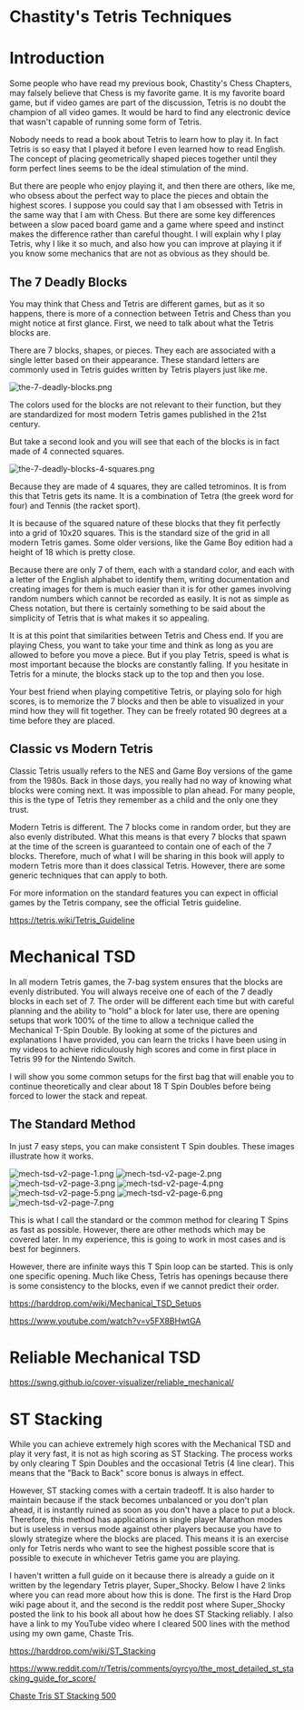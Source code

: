 # Chastity's Tetris Techniques


# Introduction

Some people who have read my previous book, Chastity's Chess Chapters, may falsely believe that Chess is my favorite game. It is my favorite board game, but if video games are part of the discussion, Tetris is no doubt the champion of all video games. It would be hard to find any electronic device that wasn't capable of running some form of Tetris.

Nobody needs to read a book about Tetris to learn how to play it. In fact Tetris is so easy that I played it before I even learned how to read English. The concept of placing geometrically shaped pieces together until they form perfect lines seems to be the ideal stimulation of the mind.

But there are people who enjoy playing it, and then there are others, like me, who obsess about the perfect way to place the pieces and obtain the highest scores. I suppose you could say that I am obsessed with Tetris in the same way that I am with Chess. But there are some key differences between a slow paced board game and a game where speed and instinct makes the difference rather than careful thought. I will explain why I play Tetris, why I like it so much, and also how you can improve at playing it if you know some mechanics that are not as obvious as they should be. 

## The 7 Deadly Blocks

You may think that Chess and Tetris are different games, but as it so happens, there is more of a connection between Tetris and Chess than you might notice at first glance. First, we need to talk about what the Tetris blocks are.

There are 7 blocks, shapes, or pieces. They each are associated with a single letter based on their appearance. These standard letters are commonly used in Tetris guides written by Tetris players just like me.

![the-7-deadly-blocks.png](https://chastitywhiterose.com/wp-content/uploads/2025/05/the-7-deadly-blocks.png)

The colors used for the blocks are not relevant to their function, but they are standardized for most modern Tetris games published in the 21st century.

But take a second look and you will see that each of the blocks is in fact made of 4 connected squares.

![the-7-deadly-blocks-4-squares.png](https://chastitywhiterose.com/wp-content/uploads/2025/05/the-7-deadly-blocks-4-squares.png)

Because they are made of 4 squares, they are called tetrominos. It is from this that Tetris gets its name. It is a combination of Tetra (the greek word for four) and Tennis (the racket sport).

It is because of the squared nature of these blocks that they fit perfectly into a grid of 10x20 squares. This is the standard size of the grid in all modern Tetris games. Some older versions, like the Game Boy edition had a height of 18 which is pretty close.

Because there are only 7 of them, each with a standard color, and each with a letter of the English alphabet to identify them, writing documentation and creating images for them is much easier than it is for other games involving random numbers which cannot be recorded as easily. It is not as simple as Chess notation, but there is certainly something to be said about the simplicity of Tetris that is what makes it so appealing.

It is at this point that similarities between Tetris and Chess end. If you are playing Chess, you want to take your time and think as long as you are allowed to before you move a piece. But if you play Tetris, speed is what is most important because the blocks are constantly falling. If you hesitate in Tetris for a minute, the blocks stack up to the top and then you lose.

Your best friend when playing competitive Tetris, or playing solo for high scores, is to memorize the 7 blocks and then be able to visualized in your mind how they will fit together. They can be freely rotated 90 degrees at a time before they are placed.

## Classic vs Modern Tetris

Classic Tetris usually refers to the NES and Game Boy versions of the game from the 1980s. Back in those days, you really had no way of knowing what blocks were coming next. It was impossible to plan ahead. For many people, this is the type of Tetris they remember as a child and the only one they trust.

Modern Tetris is different. The 7 blocks come in random order, but they are also evenly distributed. What this means is that every 7 blocks that spawn at the time of the screen is guaranteed to contain one of each of the 7 blocks. Therefore, much of what I will be sharing in this book will apply to modern Tetris more than it does classical Tetris. However, there are some generic techniques that can apply to both.

For more information on the standard features you can expect in official games by the Tetris company, see the official Tetris guideline.

https://tetris.wiki/Tetris_Guideline

# Mechanical TSD

In all modern Tetris games, the 7-bag system ensures that the blocks are evenly distributed. You will always receive one of each of the 7 deadly blocks in each set of 7. The order will be different each time but with careful planning and the ability to "hold" a block for later use, there are opening setups that work 100% of the time to allow a technique called the Mechanical T-Spin Double. By looking at some of the pictures and explanations I have provided, you can learn the tricks I have been using in my videos to achieve ridiculously high scores and come in first place in Tetris 99 for the Nintendo Switch.

I will show you some common setups for the first bag that will enable you to continue theoretically and clear about 18 T Spin Doubles before being forced to lower the stack and repeat.


## The Standard Method

In just 7 easy steps, you can make consistent T Spin doubles. These images illustrate how it works.

![mech-tsd-v2-page-1.png](https://chastitywhiterose.com/wp-content/uploads/2025/05/mech-tsd-v2.png) ![mech-tsd-v2-page-2.png](https://chastitywhiterose.com/wp-content/uploads/2025/05/mech-tsd-v2-page-2.png) ![mech-tsd-v2-page-3.png](https://chastitywhiterose.com/wp-content/uploads/2025/05/mech-tsd-v2-page-3.png) ![mech-tsd-v2-page-4.png](https://chastitywhiterose.com/wp-content/uploads/2025/05/mech-tsd-v2-page-4.png) ![mech-tsd-v2-page-5.png](https://chastitywhiterose.com/wp-content/uploads/2025/05/mech-tsd-v2-page-5.png) ![mech-tsd-v2-page-6.png](https://chastitywhiterose.com/wp-content/uploads/2025/05/mech-tsd-v2-page-6-1.png) ![mech-tsd-v2-page-7.png](https://chastitywhiterose.com/wp-content/uploads/2025/05/mech-tsd-v2-page-7.png)

This is what I call the standard or the common method for clearing T Spins as fast as possible. However, there are other methods which may be covered later. In my experience, this is going to work in most cases and is best for beginners.

However, there are infinite ways this T Spin loop can be started. This is only one specific opening. Much like Chess, Tetris has openings because there is some consistency to the blocks, even if we cannot predict their order.

https://harddrop.com/wiki/Mechanical_TSD_Setups

https://www.youtube.com/watch?v=v5FX8BHwtGA

# Reliable Mechanical TSD

https://swng.github.io/cover-visualizer/reliable_mechanical/

# ST Stacking

While you can achieve extremely high scores with the Mechanical TSD and play it very fast, it is not as high scoring as ST Stacking. The process works by only clearing T Spin Doubles and the occasional Tetris (4 line clear). This means that the "Back to Back" score bonus is always in effect.

However, ST stacking comes with a certain tradeoff. It is also harder to maintain because if the stack becomes unbalanced or you don't plan ahead, it is instantly ruined as soon as you don't have a place to put a block. Therefore, this method has applications in single player Marathon modes but is useless in versus mode against other players because you have to slowly strategize where the blocks are placed. This means it is an exercise only for Tetris nerds who want to see the highest possible score that is possible to execute in whichever Tetris game you are playing.

I haven't written a full guide on it because there is already a guide on it written by the legendary Tetris player, Super_Shocky. Below I have 2 links where you can read more about how this is done.	The first is the Hard Drop wiki page about it, and the second is the reddit post where Super_Shocky posted the link to his book all about how he does ST Stacking reliably. I also have a link to my YouTube video where I cleared 500 lines with the method using my own game, Chaste Tris.

https://harddrop.com/wiki/ST_Stacking

https://www.reddit.com/r/Tetris/comments/oyrcyo/the_most_detailed_st_stacking_guide_for_score/

[Chaste Tris ST Stacking 500](https://www.youtube.com/watch?v=66DJJdiDHe4)